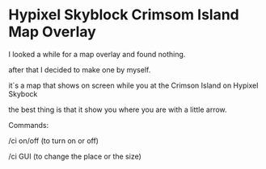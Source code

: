 # Hypixel Skyblock Crimsom Island Map Overlay

I looked a while for a map overlay and found nothing.

after that I decided to make one by myself.

it´s a map that shows on screen while you at the Crimson Island on Hypixel Skybock 

the best thing is that it show you where you are with a little arrow.

Commands:

/ci on/off (to turn on or off)

/ci GUI (to change the place or the size)

